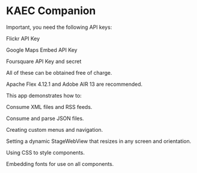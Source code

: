 KAEC Companion
====

Important, you need the following API keys:

Flickr API Key

Google Maps Embed API Key

Foursquare API Key and secret

All of these can be obtained free of charge.

Apache Flex 4.12.1 and Adobe AIR 13 are recommended.

This app demonstrates how to:

Consume XML files and RSS feeds.

Consume and parse JSON files.

Creating custom menus and navigation.

Setting a dynamic StageWebView that resizes in any screen and orientation.

Using CSS to style components.

Embedding fonts for use on all components.